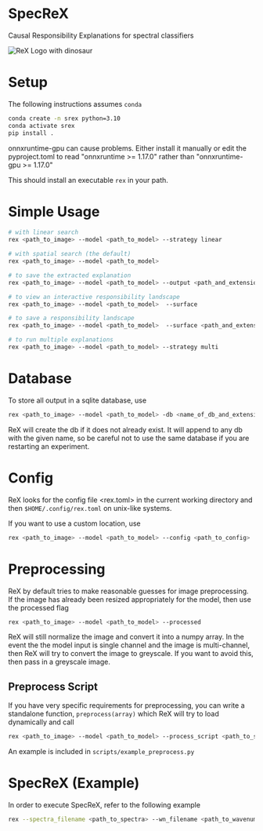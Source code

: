 # SpecReX 
Causal Responsibility Explanations for spectral classifiers

<picture>
 <source media="(prefers-color-scheme: dark)" srcset="assets/SpecReX.png">
 <source media="(prefers-color-scheme: light)" srcset="assets/SpecReX.png">
 <img alt="ReX Logo with dinosaur" src="YOUR-DEFAULT-IMAGE">
</picture>

# Setup

The following instructions assumes ```conda```

``` bash
conda create -n srex python=3.10
conda activate srex
pip install .
```

onnxruntime-gpu can cause problems. Either install it manually or edit the pyproject.toml to read "onnxruntime >= 1.17.0" rather than 
"onnxruntime-gpu >= 1.17.0"

This should install an executable ```rex``` in your path.

# Simple Usage

``` bash
# with linear search
rex <path_to_image> --model <path_to_model> --strategy linear

# with spatial search (the default)
rex <path_to_image> --model <path_to_model> 

# to save the extracted explanation
rex <path_to_image> --model <path_to_model> --output <path_and_extension>

# to view an interactive responsibility landscape
rex <path_to_image> --model <path_to_model>  --surface 

# to save a responsibility landscape
rex <path_to_image> --model <path_to_model>  --surface <path_and_extension>

# to run multiple explanations
rex <path_to_image> --model <path_to_model> --strategy multi
```

# Database
To store all output in a sqlite database, use 

``` bash
rex <path_to_image> --model <path_to_model> -db <name_of_db_and_extension>
```

ReX will create the db if it does not already exist. It will append to any db with the given name, so be careful not to use the same database if you are
restarting an experiment.

# Config
ReX looks for the config file <rex.toml> in the current working directory and then ```$HOME/.config/rex.toml``` on unix-like systems.

If you want to use a custom location, use 

``` bash
rex <path_to_image> --model <path_to_model> --config <path_to_config>
```

# Preprocessing

ReX by default tries to make reasonable guesses for image preprocessing. If the image has already been resized appropriately for the model, then
use the processed flag

``` bash
rex <path_to_image> --model <path_to_model> --processed
```

ReX will still normalize the image and convert it into a numpy array. In the event the the model input is single channel and the image is multi-channel, then ReX will try to convert the image to greyscale. If you want to avoid this, then pass in a greyscale image. 

## Preprocess Script

If you have very specific requirements for preprocessing, you can write a standalone function, ```preprocess(array)``` which ReX will try to load dynamically and call

``` bash
rex <path_to_image> --model <path_to_model> --process_script <path_to_script.py>
```

An example is included in ```scripts/example_preprocess.py```

# SpecReX (Example)
In order to execute SpecReX, refer to the following example
``` bash
rex --spectra_filename <path_to_spectra> --wn_filename <path_to_wavenumber> --model <path_to_model> (Optional) --ranking_dir <path_to_dir> (Output) --output <filename.ext>
```
